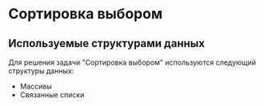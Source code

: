 # Сортировка выбором

## Используемые структурами данных

Для решения задачи "Сортировка выбором" используются следующий структуры данных:

- Массивы
- Связанные списки­
